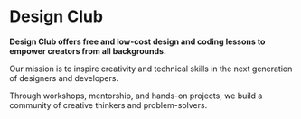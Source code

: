 # Design Club  

**Design Club offers free and low-cost design and coding lessons to empower creators from all backgrounds.**  

Our mission is to inspire creativity and technical skills in the next generation of designers and developers.  

Through workshops, mentorship, and hands-on projects, we build a community of creative thinkers and problem-solvers.  
